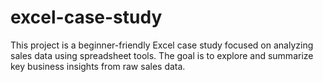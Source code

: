 # excel-case-study
This project is a beginner-friendly Excel case study focused on analyzing sales data using spreadsheet tools. The goal is to explore and summarize key business insights from raw sales data.
